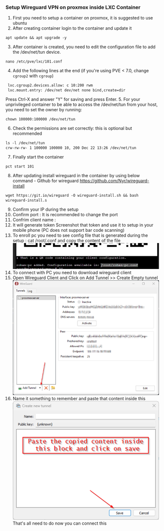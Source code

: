 ### Setup Wireguard VPN on proxmox inside LXC Container

1. First you need to setup a container on proxmox, it is suggested to use ubuntu
2. After creating container login to the container and update it 
```
apt update && apt upgrade -y
```
3. After container is created, you need to edit the configuration file to add the /dev/net/tun device.
```
nano /etc/pve/lxc/101.conf
```
4. Add the following lines at the end (if you're using PVE < 7.0, change `cgroup2` with `cgroup`)
```
 lxc.cgroup2.devices.allow: c 10:200 rwm
 lxc.mount.entry: /dev/net dev/net none bind,create=dir
 ```
 Press Ctrl-X and answer "Y" for saving and press Enter.
5. For your unprivileged container to be able to access the /dev/net/tun from your host, you need to set the owner by running:
```
chown 100000:100000 /dev/net/tun
```
6. Check the permissions are set correctly: this is optional but recommended
```
ls -l /dev/net/tun
crw-rw-rw- 1 100000 100000 10, 200 Dec 22 13:26 /dev/net/tun
```
7. Finally start the container
```
pct start 101
```
8. After updating install wireguard in the container by using below command - Github for wireguard https://github.com/Nyr/wireguard-install
```
wget https://git.io/wireguard -O wireguard-install.sh && bash wireguard-install.s
```
9. Confirm your IP during the setup 
10. Confirm port : It is recommended to change the port
11. Confrim client name :
12. It will generate token Screenshot that token and use it to setup in your mobile phone (PC does not support bar code scanning)
13. To enroll pc you need to see config file that is generated during the setup : cat /root/<your client name>.conf and copy the content of the file
![Wiregurad_config_file](image.png)
14. To connect with PC you need to download wireguard client 
15. Open Wireguard Client and Click on Add Tunnel >> Create Empty tunnel
![Empy_tunnel_wieguard](image-1.png)
16. Name it something to remember and paste that content inside this
![Add_new_tunnel](image-2.png)
That's all need to do now you can connect this
